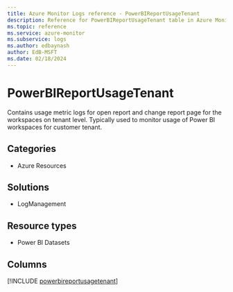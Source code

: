 ```yaml
---
title: Azure Monitor Logs reference - PowerBIReportUsageTenant
description: Reference for PowerBIReportUsageTenant table in Azure Monitor Logs.
ms.topic: reference
ms.service: azure-monitor
ms.subservice: logs
ms.author: edbaynash
author: EdB-MSFT
ms.date: 02/18/2024
---
```


# PowerBIReportUsageTenant

Contains usage metric logs for open report and change report page for the workspaces on tenant level. Typically used to monitor usage of Power BI workspaces for customer tenant.


## Categories

- Azure Resources

## Solutions

- LogManagement

## Resource types

- Power BI Datasets

## Columns
  
[!INCLUDE [powerbireportusagetenant](.././tables/includes/powerbireportusagetenant-include.md)]
